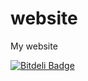 website
=======

My website

[![Bitdeli Badge](https://d2weczhvl823v0.cloudfront.net/ilanbiala/website/trend.png)](https://bitdeli.com/free "Bitdeli Badge")

